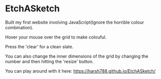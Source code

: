 # EtchASketch

Built my first website involving JavaScript(Ignore the horrible colour combination).

Hover your mouse over the grid to make colouful.

Press the 'clear' for a clean slate.

You can also change the inner dimensions of the grid by changing the number and then hitting the 'resize' button.

You can play around with it here: https://harsh788.github.io/EtchASketch/
